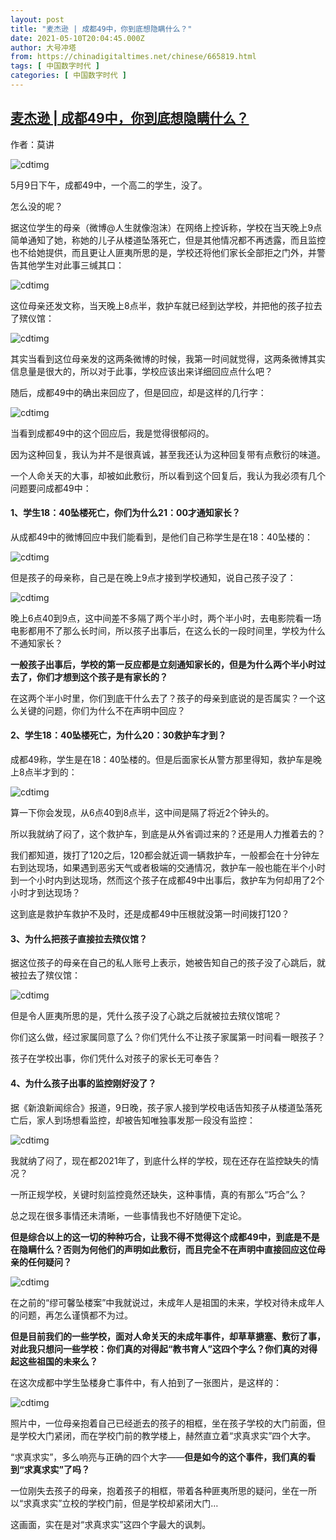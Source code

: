 ```yaml
---
layout: post
title: "麦杰逊 | 成都49中，你到底想隐瞒什么？"
date: 2021-05-10T20:04:45.000Z
author: 大号冲塔
from: https://chinadigitaltimes.net/chinese/665819.html
tags: [ 中国数字时代 ]
categories: [ 中国数字时代 ]
---
```

<!--1620677085000-->
[麦杰逊 | 成都49中，你到底想隐瞒什么？](https://chinadigitaltimes.net/chinese/665819.html)
------

<div>
<p>作者：莫讲</p><p><img src="https://chinadigitaltimes.net/chinese/files/2021/05/post-665819-609991e23fdf3.png" alt="cdtimg" /></p><p>5月9日下午，成都49中，一个高二的学生，没了。</p><p>怎么没的呢？</p><p>据这位学生的母亲（微博@人生就像泡沫）在网络上控诉称，学校在当天晚上9点简单通知了她，称她的儿子从楼道坠落死亡，但是其他情况都不再透露，而且监控也不给她提供，而且更让人匪夷所思的是，学校还将他们家长全部拒之门外，并警告其他学生对此事三缄其口：</p><p><img src="https://chinadigitaltimes.net/chinese/files/2021/05/post-665819-609991e62b616.png" alt="cdtimg" /></p><p>这位母亲还发文称，当天晚上8点半，救护车就已经到达学校，并把他的孩子拉去了殡仪馆：</p><p><img src="https://chinadigitaltimes.net/chinese/files/2021/05/post-665819-609991e96c2e7.png" alt="cdtimg" /></p><p>其实当看到这位母亲发的这两条微博的时候，我第一时间就觉得，这两条微博其实信息量是很大的，所以对于此事，学校应该出来详细回应点什么吧？</p><p>随后，成都49中的确出来回应了，但是回应，却是这样的几行字：</p><p><img src="https://chinadigitaltimes.net/chinese/files/2021/05/post-665819-609991ed0a48f.png" alt="cdtimg" /></p><p>当看到成都49中的这个回应后，我是觉得很郁闷的。</p><p>因为这种回复，我认为并不是很真诚，甚至我还认为这种回复带有点敷衍的味道。</p><p>一个人命关天的大事，却被如此敷衍，所以看到这个回复后，我认为我必须有几个问题要问成都49中：</p><h4>1、学生18：40坠楼死亡，你们为什么21：00才通知家长？</h4><p>从成都49中的微博回应中我们能看到，是他们自己称学生是在18：40坠楼的：</p><p><img src="https://chinadigitaltimes.net/chinese/files/2021/05/post-665819-609991f048a15.png" alt="cdtimg" /></p><p>但是孩子的母亲称，自己是在晚上9点才接到学校通知，说自己孩子没了：</p><p><img src="https://chinadigitaltimes.net/chinese/files/2021/05/post-665819-609991f31b772.png" alt="cdtimg" /></p><p>晚上6点40到9点，这中间差不多隔了两个半小时，两个半小时，去电影院看一场电影都用不了那么长时间，所以孩子出事后，在这么长的一段时间里，学校为什么不通知家长？</p><p><strong>一般孩子出事后，学校的第一反应都是立刻通知家长的，但是为什么两个半小时过去了，你们才想到这个孩子是有家长的？</strong></p><p>在这两个半小时里，你们到底干什么去了？孩子的母亲到底说的是否属实？一个这么关键的问题，你们为什么不在声明中回应？</p><h4>2、学生18：40坠楼死亡，为什么20：30救护车才到？</h4><p>成都49称，学生是在18：40坠楼的。但是后面家长从警方那里得知，救护车是晚上8点半才到的：</p><p><img src="https://chinadigitaltimes.net/chinese/files/2021/05/post-665819-609991f61cea3.png" alt="cdtimg" /></p><p>算一下你会发现，从6点40到8点半，这中间是隔了将近2个钟头的。</p><p>所以我就纳了闷了，这个救护车，到底是从外省调过来的？还是用人力推着去的？</p><p>我们都知道，拨打了120之后，120都会就近调一辆救护车，一般都会在十分钟左右到达现场，如果遇到恶劣天气或者极端的交通情况，救护车一般也能在半个小时到一个小时内到达现场，然而这个孩子在成都49中出事后，救护车为何却用了2个小时才到达现场？</p><p>这到底是救护车救护不及时，还是成都49中压根就没第一时间拨打120？</p><h4>3、为什么把孩子直接拉去殡仪馆？</h4><p>据这位孩子的母亲在自己的私人账号上表示，她被告知自己的孩子没了心跳后，就被拉去了殡仪馆：</p><p><img src="https://chinadigitaltimes.net/chinese/files/2021/05/post-665819-609991f8eaec1.png" alt="cdtimg" /></p><p>但是令人匪夷所思的是，凭什么孩子没了心跳之后就被拉去殡仪馆呢？</p><p>你们这么做，经过家属同意了么？你们凭什么不让孩子家属第一时间看一眼孩子？</p><p>孩子在学校出事，你们凭什么对孩子的家长无可奉告？</p><h4>4、为什么孩子出事的监控刚好没了？</h4><p>据《新浪新闻综合》报道，9日晚，孩子家人接到学校电话告知孩子从楼道坠落死亡后，家人到场想看监控，却被告知唯独事发那一段没有监控：</p><p><img src="https://chinadigitaltimes.net/chinese/files/2021/05/post-665819-609991fb01655." alt="cdtimg" /></p><p>我就纳了闷了，现在都2021年了，到底什么样的学校，现在还存在监控缺失的情况？</p><p>一所正规学校，关键时刻监控竟然还缺失，这种事情，真的有那么“巧合”么？</p><p>总之现在很多事情还未清晰，一些事情我也不好随便下定论。</p><p><strong>但是综合以上的这一切的种种巧合，让我不得不觉得这个成都49中，到底是不是在隐瞒什么？否则为何他们的声明如此敷衍，而且完全不在声明中直接回应这位母亲的任何疑问？</strong></p><p><img src="https://chinadigitaltimes.net/chinese/files/2021/05/post-665819-609991fee4bbe.png" alt="cdtimg" /></p><p>在之前的“缪可馨坠楼案”中我就说过，未成年人是祖国的未来，学校对待未成年人的问题，再怎么谨慎都不为过。</p><p><strong>但是目前我们的一些学校，面对人命关天的未成年事件，却草草搪塞、敷衍了事，对此我只想问一些学校：你们真的对得起“教书育人”这四个字么？你们真的对得起这些祖国的未来么？</strong></p><p>在这次成都中学生坠楼身亡事件中，有人拍到了一张图片，是这样的：</p><p><img src="https://chinadigitaltimes.net/chinese/files/2021/05/post-665819-60999202d7f91.png" alt="cdtimg" /></p><p>照片中，一位母亲抱着自己已经逝去的孩子的相框，坐在孩子学校的大门前面，但是学校大门紧闭，而在学校门前的教学楼上，赫然直立着“求真求实”四个大字。</p><p>“求真求实”，多么响亮与正确的四个大字——<strong>但是如今的这个事件，我们真的看到“求真求实”了吗？</strong></p><p>一位刚失去孩子的母亲，抱着孩子的相框，带着各种匪夷所思的疑问，坐在一所以“求真求实”立校的学校门前，但是学校却紧闭大门&#8230;</p><p>这画面，实在是对“求真求实”这四个字最大的讽刺。</p>
</div>
